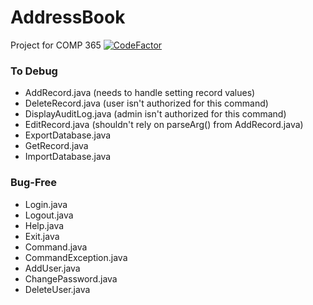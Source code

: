 # AddressBook
Project for COMP 365 [![CodeFactor](https://www.codefactor.io/repository/github/cadeo111/addressbook/badge)](https://www.codefactor.io/repository/github/cadeo111/addressbook)




### To Debug
- AddRecord.java  (needs to handle setting record values)
- DeleteRecord.java (user isn't authorized for this command)
- DisplayAuditLog.java (admin isn't authorized for this command)
- EditRecord.java (shouldn't rely on parseArg() from AddRecord.java)
- ExportDatabase.java
- GetRecord.java
- ImportDatabase.java


### Bug-Free
- Login.java
- Logout.java
- Help.java
- Exit.java
- Command.java
- CommandException.java
- AddUser.java
- ChangePassword.java
- DeleteUser.java

